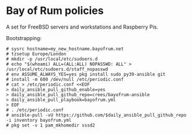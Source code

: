 # Bay of Rum policies

A set for FreeBSD servers and workstations and Raspberry Pis.

Bootstrapping:

```console
# sysrc hostname=my_new_hostname.bayofrum.net
# tzsetup Europe/London
# mkdir -p /usr/local/etc/sudoers.d
# echo "$(whoami) ALL=(ALL:ALL) NOPASSWD: ALL" > /usr/local/etc/sudoers.d/staff_nopasswd
# env ASSUME_ALWAYS_YES=yes pkg install sudo py39-ansible git
# install -m 600 /dev/null /etc/periodic.conf
# cat > /etc/periodic.conf <<EOF
> daily_ansible_pull_github_enable=yes
> daily_ansible_pull_github_repo=crees/bayofrum-ansible
> daily_ansible_pull_playbook=bayofrum.yml
> EOF
# . /etc/periodic.conf
# ansible-pull -vU https://github.com/$daily_ansible_pull_github_repo -i inventory bayofrum.yml
# pkg set -v 1 pam_mkhomedir sssd2
```

